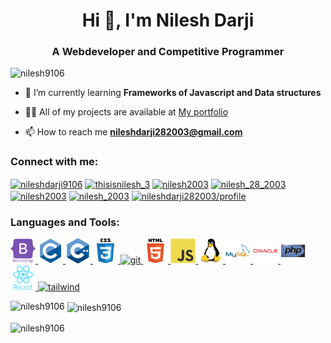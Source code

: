 <h1 align="center">Hi 👋, I'm Nilesh Darji</h1>
<h3 align="center">A Webdeveloper and Competitive Programmer</h3>

<p align="left"> <img src="https://komarev.com/ghpvc/?username=nilesh9106&label=Profile%20views&color=0e75b6&style=flat" alt="nilesh9106" /> </p>

- 🌱 I’m currently learning **Frameworks of Javascript and Data structures**

- 👨‍💻 All of my projects are available at [My portfolio](https://nileshdarji.netlify.app/)

- 📫 How to reach me **nileshdarji282003@gmail.com**

<h3 align="left">Connect with me:</h3>
<p align="left">
<a href="https://linkedin.com/in/nileshdarji9106" target="blank"><img align="center" src="https://raw.githubusercontent.com/rahuldkjain/github-profile-readme-generator/master/src/images/icons/Social/linked-in-alt.svg" alt="nileshdarji9106" height="30" width="40" /></a>
<a href="https://instagram.com/thisisnilesh_3" target="blank"><img align="center" src="https://raw.githubusercontent.com/rahuldkjain/github-profile-readme-generator/master/src/images/icons/Social/instagram.svg" alt="thisisnilesh_3" height="30" width="40" /></a>
<a href="https://www.codechef.com/users/nilesh2003" target="blank"><img align="center" src="https://cdn.jsdelivr.net/npm/simple-icons@3.1.0/icons/codechef.svg" alt="nilesh2003" height="30" width="40" /></a>
<a href="https://www.hackerrank.com/nilesh_28_2003" target="blank"><img align="center" src="https://raw.githubusercontent.com/rahuldkjain/github-profile-readme-generator/master/src/images/icons/Social/hackerrank.svg" alt="nilesh_28_2003" height="30" width="40" /></a>
<a href="https://codeforces.com/profile/nilesh2003" target="blank"><img align="center" src="https://raw.githubusercontent.com/rahuldkjain/github-profile-readme-generator/master/src/images/icons/Social/codeforces.svg" alt="nilesh2003" height="30" width="40" /></a>
<a href="https://www.leetcode.com/nilesh_2003" target="blank"><img align="center" src="https://raw.githubusercontent.com/rahuldkjain/github-profile-readme-generator/master/src/images/icons/Social/leet-code.svg" alt="nilesh_2003" height="30" width="40" /></a>
<a href="https://auth.geeksforgeeks.org/user/nileshdarji282003/profile" target="blank"><img align="center" src="https://raw.githubusercontent.com/rahuldkjain/github-profile-readme-generator/master/src/images/icons/Social/geeks-for-geeks.svg" alt="nileshdarji282003/profile" height="30" width="40" /></a>
</p>

<h3 align="left">Languages and Tools:</h3>
<p align="left"> <a href="https://getbootstrap.com" target="_blank" rel="noreferrer"> <img src="https://raw.githubusercontent.com/devicons/devicon/master/icons/bootstrap/bootstrap-plain-wordmark.svg" alt="bootstrap" width="40" height="40"/> </a> <a href="https://www.cprogramming.com/" target="_blank" rel="noreferrer"> <img src="https://raw.githubusercontent.com/devicons/devicon/master/icons/c/c-original.svg" alt="c" width="40" height="40"/> </a> <a href="https://www.w3schools.com/cpp/" target="_blank" rel="noreferrer"> <img src="https://raw.githubusercontent.com/devicons/devicon/master/icons/cplusplus/cplusplus-original.svg" alt="cplusplus" width="40" height="40"/> </a> <a href="https://www.w3schools.com/css/" target="_blank" rel="noreferrer"> <img src="https://raw.githubusercontent.com/devicons/devicon/master/icons/css3/css3-original-wordmark.svg" alt="css3" width="40" height="40"/> </a> <a href="https://git-scm.com/" target="_blank" rel="noreferrer"> <img src="https://www.vectorlogo.zone/logos/git-scm/git-scm-icon.svg" alt="git" width="40" height="40"/> </a> <a href="https://www.w3.org/html/" target="_blank" rel="noreferrer"> <img src="https://raw.githubusercontent.com/devicons/devicon/master/icons/html5/html5-original-wordmark.svg" alt="html5" width="40" height="40"/> </a> <a href="https://developer.mozilla.org/en-US/docs/Web/JavaScript" target="_blank" rel="noreferrer"> <img src="https://raw.githubusercontent.com/devicons/devicon/master/icons/javascript/javascript-original.svg" alt="javascript" width="40" height="40"/> </a> <a href="https://www.linux.org/" target="_blank" rel="noreferrer"> <img src="https://raw.githubusercontent.com/devicons/devicon/master/icons/linux/linux-original.svg" alt="linux" width="40" height="40"/> </a> <a href="https://www.mysql.com/" target="_blank" rel="noreferrer"> <img src="https://raw.githubusercontent.com/devicons/devicon/master/icons/mysql/mysql-original-wordmark.svg" alt="mysql" width="40" height="40"/> </a> <a href="https://www.oracle.com/" target="_blank" rel="noreferrer"> <img src="https://raw.githubusercontent.com/devicons/devicon/master/icons/oracle/oracle-original.svg" alt="oracle" width="40" height="40"/> </a> <a href="https://www.php.net" target="_blank" rel="noreferrer"> <img src="https://raw.githubusercontent.com/devicons/devicon/master/icons/php/php-original.svg" alt="php" width="40" height="40"/> </a> <a href="https://reactjs.org/" target="_blank" rel="noreferrer"> <img src="https://raw.githubusercontent.com/devicons/devicon/master/icons/react/react-original-wordmark.svg" alt="react" width="40" height="40"/> </a> <a href="https://tailwindcss.com/" target="_blank" rel="noreferrer"> <img src="https://www.vectorlogo.zone/logos/tailwindcss/tailwindcss-icon.svg" alt="tailwind" width="40" height="40"/> </a> </p>

<p><img align="left" src="https://github-readme-stats.vercel.app/api/top-langs?username=nilesh9106&show_icons=true&locale=en&layout=compact" alt="nilesh9106" /></p>

<p>&nbsp;<img align="center" src="https://github-readme-stats.vercel.app/api?username=nilesh9106&show_icons=true&locale=en" alt="nilesh9106" /></p>

<p><img align="center" src="https://github-readme-streak-stats.herokuapp.com/?user=nilesh9106&theme=dark" alt="nilesh9106" /></p>

